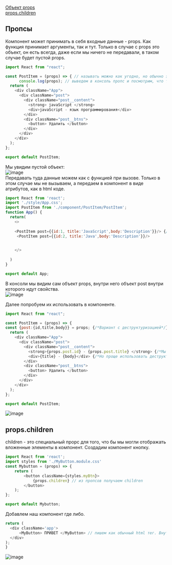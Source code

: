 [Объект props](#props)<br>
[props.children]()<br>

## <a name="props">Пропсы </a>

Компонент может принимать в себя входные данные - props. Как функция принимает аргументы, так и тут. Только в случае с props это объект, он есть всегда, даже если мы ничего не передавали, в таком случае будет пустой props.

```javaScript
import React from "react";

const PostItem = (props) => { // называть можно как угодно, но обычно это просто props
      console.log(props); // выведем в консоль пропс и посмотрим, что там.
  return (
    <div className="App">
      <div className="post">
        <div className="post__content">
          <strong> javaScript </strong>
          <div>javaScript - язык программирования</div>
        </div>
        <div className="post__btns">
          <button> Удалить </button>
        </div>
      </div>
    </div>
  );
};

export default PostItem;
```
Мы увидим пустой объект:<br>
![image](https://user-images.githubusercontent.com/70824286/163752600-29da2344-2433-40a3-be3b-49799d91d0b2.png)<br>
Передавать туда данные можем как с функцией при вызове. Только в этом случае мы не вызываем, а передаем в компонент в виде атрибутов, как в html коде.

```javaScript
import React from 'react';
import './style/App.css';
import PostItem from './component/PostItem/PostItem';
function App() {
  return(
    <>
    
    <PostItem post={{id:1, title:'JavaScript',body:'Description'}}/> {/*Теперь у нас два одинаковых компонента, но с разными входными данными*/}
     <PostItem post={{id:2, title:'Java',body:'Description'}}/>
    

    </>
    
  )
}

export default App;
```
В консоли мы видим сам объект props, внутри него объект post внутри которого идут свойства.<br>
![image](https://user-images.githubusercontent.com/70824286/163765721-81ad00e6-3af8-497d-b0c3-60faf75e0a3b.png)<br>

Далее попробуем их использовать в компоненте.
```javaScript
import React from "react";

const PostItem = (props) => {
const {post:{id,title,body}} = props; {/*Вариант с деструктуризацией*/}
  return (
    <div className="App">
      <div className="post">
        <div className="post__content">
          <strong>{props.post.id} - {props.post.title} </strong> {/*Мы из props достаем объект post из него уже нужные свойства*/}
          <div>{title} - {body}</div> {/*Но проще использовать деструктуризацию*/}
        </div>
        <div className="post__btns">
          <button> Удалить </button>
        </div>
      </div>
    </div>
  );
};

export default PostItem;
```
![image](https://user-images.githubusercontent.com/70824286/163766554-722a4e27-4416-4e23-9da9-cd1cab927cbe.png)
## props.children
children - это специальный прорс для того, что бы мы могли отображать вложенные элементы в компонент.
Создадим компонент кнопку.
```javaScript
import React from 'react';
import styles from './MyButton.module.css'
const Mybutton = (props) => {
    return (
        <button className={styles.myBtn}>
            {props.children} // из пропсов получаем children
        </button>
    );
};

export default Mybutton;
```
Добавлем наш компонент где либо.
```javaScript
return (
  <div className='app'>
      <MyButton> ПРИВЕТ </MyButton> // пишем как обычный html тег. Внутри мы можем  указать элементы, они как раз и будут в children
  </div>
);
}

```
![image](https://user-images.githubusercontent.com/70824286/181838445-125a8ee3-636b-477b-9a04-5fb29398394a.png)

